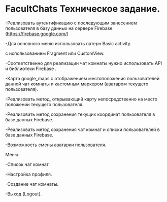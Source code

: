 # FacultChats Техническое задание. 

-Реализовать аутентификацию с последующим занесением пользователя в базу данных на сервере Firebase  (https://firebase.google.com/) 

-Для основного меню использовать патерн Basic activity. 

с использованием Fragment или CustomView. 

-Соответственно для реализации чат комнаты нужно использовать API и библиотеки Firebase . 

-Карта google_maps с отображением местоположения пользователей данной чат комнаты и кастомным маркером (аватаром текущего пользователя). 

-Реализовать метод, открывающий карту непосредственно на место положении текущего пользователя. 

-Реализовать метод сохранения текущих координат пользователя в базе данных Firebase. 

-Реализовать метод сохранения чат комнат и списки пользователей в базе данных Firebase. 

-Возможность смены аватарки пользователя. 

 

Меню: 

-Список чат комнат. 

-Настройка профиля. 

-Создание чат комнаты. 

-Выход (Logout).
